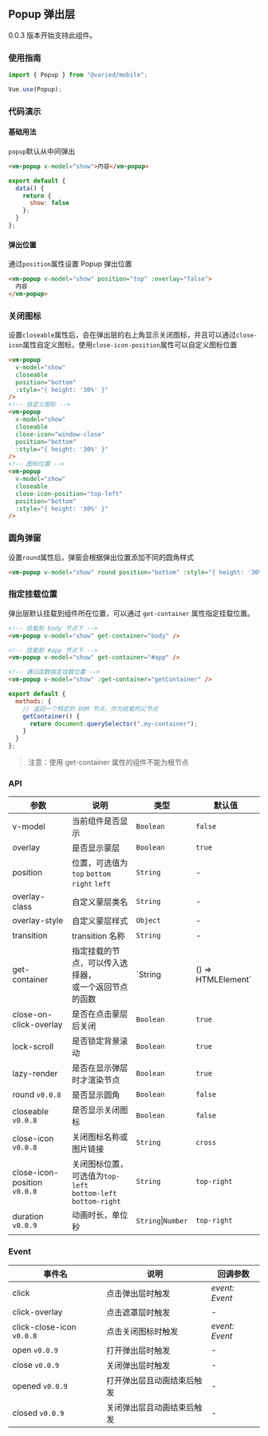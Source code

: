 ## Popup 弹出层

0.0.3 版本开始支持此组件。

### 使用指南

```javascript
import { Popup } from "@varied/mobile";

Vue.use(Popup);
```

### 代码演示

#### 基础用法

`popup`默认从中间弹出

```html
<vm-popup v-model="show">内容</vm-popup>
```

```javascript
export default {
  data() {
    return {
      show: false
    };
  }
};
```

#### 弹出位置

通过`position`属性设置 Popup 弹出位置

```html
<vm-popup v-model="show" position="top" :overlay="false">
  内容
</vm-popup>
```

### 关闭图标

设置`closeable`属性后，会在弹出层的右上角显示关闭图标，并且可以通过`close-icon`属性自定义图标，使用`close-icon-position`属性可以自定义图标位置

```html
<vm-popup
  v-model="show"
  closeable
  position="bottom"
  :style="{ height: '30%' }"
/>
<!-- 自定义图标 -->
<vm-popup
  v-model="show"
  closeable
  close-icon="window-close"
  position="bottom"
  :style="{ height: '30%' }"
/>
<!-- 图标位置 -->
<vm-popup
  v-model="show"
  closeable
  close-icon-position="top-left"
  position="bottom"
  :style="{ height: '30%' }"
/>
```

### 圆角弹窗

设置`round`属性后，弹窗会根据弹出位置添加不同的圆角样式

```html
<vm-popup v-model="show" round position="bottom" :style="{ height: '30%' }" />
```

### 指定挂载位置

弹出层默认挂载到组件所在位置，可以通过 `get-container` 属性指定挂载位置。

```html
<!-- 挂载到 body 节点下 -->
<vm-popup v-model="show" get-container="body" />

<!-- 挂载到 #app 节点下 -->
<vm-popup v-model="show" get-container="#app" />

<!-- 通过函数指定挂载位置 -->
<vm-popup v-model="show" :get-container="getContainer" />
```

```js
export default {
  methods: {
    // 返回一个特定的 DOM 节点，作为挂载的父节点
    getContainer() {
      return document.querySelector(".my-container");
    }
  }
};
```

> 注意：使用 get-container 属性的组件不能为根节点

### API

| 参数                         | 说明                                                             | 类型                         | 默认值      |
| ---------------------------- | ---------------------------------------------------------------- | ---------------------------- | ----------- |
| v-model                      | 当前组件是否显示                                                 | `Boolean`                    | `false`     | - |
| overlay                      | 是否显示蒙层                                                     | `Boolean`                    | `true`      | - |
| position                     | 位置，可选值为 `top` `bottom` <br> `right` `left`                | `String`                     | -           | - |
| overlay-class                | 自定义蒙层类名                                                   | `String`                     | -           | - |
| overlay-style                | 自定义蒙层样式                                                   | `Object`                     | -           | - |
| transition                   | transition 名称                                                  | `String`                     | -           | - |
| get-container                | 指定挂载的节点，可以传入选择器，<br>或一个返回节点的函数         | `String | () => HTMLElement` | -           | - |
| close-on-click-overlay       | 是否在点击蒙层后关闭                                             | `Boolean`                    | `true`      | - |
| lock-scroll                  | 是否锁定背景滚动                                                 | `Boolean`                    | `true`      | - |
| lazy-render                  | 是否在显示弹层时才渲染节点                                       | `Boolean`                    | `true`      | - |
| round `v0.0.8`               | 是否显示圆角                                                     | `Boolean`                    | `false`     |
| closeable `v0.0.8`           | 是否显示关闭图标                                                 | `Boolean`                    | `false`     |
| close-icon `v0.0.8`          | 关闭图标名称或图片链接                                           | `String`                     | `cross`     |
| close-icon-position `v0.0.8` | 关闭图标位置，可选值为`top-left`<br>`bottom-left` `bottom-right` | `String`                     | `top-right` |
| duration `v0.0.9`            | 动画时长，单位秒                                                 | `String`\|`Number`           | `top-right` |

### Event

| 事件名                    | 说明                       | 回调参数       |
| ------------------------- | -------------------------- | -------------- |
| click                     | 点击弹出层时触发           | _event: Event_ |
| click-overlay             | 点击遮罩层时触发           | -              |
| click-close-icon `v0.0.8` | 点击关闭图标时触发         | _event: Event_ |
| open `v0.0.9`             | 打开弹出层时触发           | -              |
| close `v0.0.9`            | 关闭弹出层时触发           | -              |
| opened `v0.0.9`           | 打开弹出层且动画结束后触发 | -              |
| closed `v0.0.9`           | 关闭弹出层且动画结束后触发 | -              |

